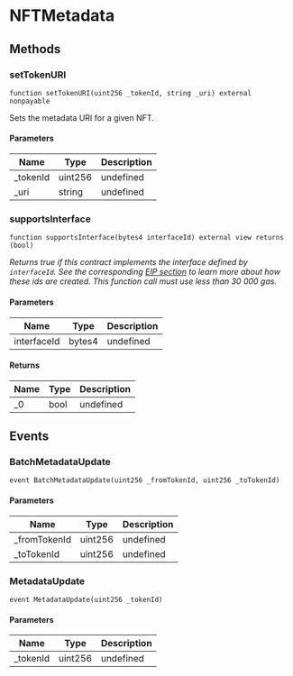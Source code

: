 # NFTMetadata









## Methods

### setTokenURI

```solidity
function setTokenURI(uint256 _tokenId, string _uri) external nonpayable
```

Sets the metadata URI for a given NFT.



#### Parameters

| Name | Type | Description |
|---|---|---|
| _tokenId | uint256 | undefined |
| _uri | string | undefined |

### supportsInterface

```solidity
function supportsInterface(bytes4 interfaceId) external view returns (bool)
```



*Returns true if this contract implements the interface defined by `interfaceId`. See the corresponding [EIP section](https://eips.ethereum.org/EIPS/eip-165#how-interfaces-are-identified) to learn more about how these ids are created. This function call must use less than 30 000 gas.*

#### Parameters

| Name | Type | Description |
|---|---|---|
| interfaceId | bytes4 | undefined |

#### Returns

| Name | Type | Description |
|---|---|---|
| _0 | bool | undefined |



## Events

### BatchMetadataUpdate

```solidity
event BatchMetadataUpdate(uint256 _fromTokenId, uint256 _toTokenId)
```





#### Parameters

| Name | Type | Description |
|---|---|---|
| _fromTokenId  | uint256 | undefined |
| _toTokenId  | uint256 | undefined |

### MetadataUpdate

```solidity
event MetadataUpdate(uint256 _tokenId)
```





#### Parameters

| Name | Type | Description |
|---|---|---|
| _tokenId  | uint256 | undefined |




